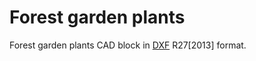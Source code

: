 # Forest garden plants

Forest garden plants CAD block in [DXF](https://en.wikipedia.org/wiki/AutoCAD_DXF) R27[2013] format.


